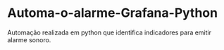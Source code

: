 # Automa-o-alarme-Grafana-Python
Automação realizada em python que identifica indicadores para emitir alarme sonoro.
